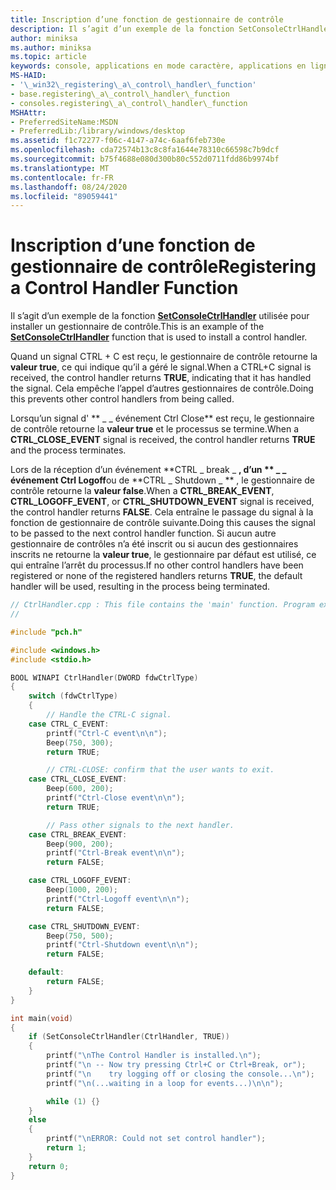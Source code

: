 ```yaml
---
title: Inscription d’une fonction de gestionnaire de contrôle
description: Il s’agit d’un exemple de la fonction SetConsoleCtrlHandler utilisée pour installer un gestionnaire de contrôle.
author: miniksa
ms.author: miniksa
ms.topic: article
keywords: console, applications en mode caractère, applications en ligne de commande, applications Terminal Server, API de console
MS-HAID:
- '\_win32\_registering\_a\_control\_handler\_function'
- base.registering\_a\_control\_handler\_function
- consoles.registering\_a\_control\_handler\_function
MSHAttr:
- PreferredSiteName:MSDN
- PreferredLib:/library/windows/desktop
ms.assetid: f1c72277-f06c-4147-a74c-6aaf6feb730e
ms.openlocfilehash: cda72574b13c8c8fa1644e78310c66598c7b9dcf
ms.sourcegitcommit: b75f4688e080d300b80c552d0711fdd86b9974bf
ms.translationtype: MT
ms.contentlocale: fr-FR
ms.lasthandoff: 08/24/2020
ms.locfileid: "89059441"
---
```

# <a name="registering-a-control-handler-function"></a><span data-ttu-id="4ba3d-104">Inscription d’une fonction de gestionnaire de contrôle</span><span class="sxs-lookup"><span data-stu-id="4ba3d-104">Registering a Control Handler Function</span></span>


<span data-ttu-id="4ba3d-105">Il s’agit d’un exemple de la fonction [**SetConsoleCtrlHandler**](setconsolectrlhandler.md) utilisée pour installer un gestionnaire de contrôle.</span><span class="sxs-lookup"><span data-stu-id="4ba3d-105">This is an example of the [**SetConsoleCtrlHandler**](setconsolectrlhandler.md) function that is used to install a control handler.</span></span>

<span data-ttu-id="4ba3d-106">Quand un signal CTRL + C est reçu, le gestionnaire de contrôle retourne la **valeur true**, ce qui indique qu’il a géré le signal.</span><span class="sxs-lookup"><span data-stu-id="4ba3d-106">When a CTRL+C signal is received, the control handler returns **TRUE**, indicating that it has handled the signal.</span></span> <span data-ttu-id="4ba3d-107">Cela empêche l’appel d’autres gestionnaires de contrôle.</span><span class="sxs-lookup"><span data-stu-id="4ba3d-107">Doing this prevents other control handlers from being called.</span></span>

<span data-ttu-id="4ba3d-108">Lorsqu’un signal d' \*\* \_ \_ événement Ctrl Close\*\* est reçu, le gestionnaire de contrôle retourne la **valeur true** et le processus se termine.</span><span class="sxs-lookup"><span data-stu-id="4ba3d-108">When a **CTRL\_CLOSE\_EVENT** signal is received, the control handler returns **TRUE** and the process terminates.</span></span>

<span data-ttu-id="4ba3d-109">Lors de la réception d’un événement \*\*CTRL \_ break \_ **, d’un \*\* \_ \_ événement Ctrl Logoff**ou de \*\*CTRL \_ Shutdown \_ \*\* , le gestionnaire de contrôle retourne la **valeur false**.</span><span class="sxs-lookup"><span data-stu-id="4ba3d-109">When a **CTRL\_BREAK\_EVENT**, **CTRL\_LOGOFF\_EVENT**, or **CTRL\_SHUTDOWN\_EVENT** signal is received, the control handler returns **FALSE**.</span></span> <span data-ttu-id="4ba3d-110">Cela entraîne le passage du signal à la fonction de gestionnaire de contrôle suivante.</span><span class="sxs-lookup"><span data-stu-id="4ba3d-110">Doing this causes the signal to be passed to the next control handler function.</span></span> <span data-ttu-id="4ba3d-111">Si aucun autre gestionnaire de contrôles n’a été inscrit ou si aucun des gestionnaires inscrits ne retourne la **valeur true**, le gestionnaire par défaut est utilisé, ce qui entraîne l’arrêt du processus.</span><span class="sxs-lookup"><span data-stu-id="4ba3d-111">If no other control handlers have been registered or none of the registered handlers returns **TRUE**, the default handler will be used, resulting in the process being terminated.</span></span>

```C
// CtrlHandler.cpp : This file contains the 'main' function. Program execution begins and ends there.
//

#include "pch.h"

#include <windows.h> 
#include <stdio.h> 

BOOL WINAPI CtrlHandler(DWORD fdwCtrlType)
{
    switch (fdwCtrlType)
    {
        // Handle the CTRL-C signal. 
    case CTRL_C_EVENT:
        printf("Ctrl-C event\n\n");
        Beep(750, 300);
        return TRUE;

        // CTRL-CLOSE: confirm that the user wants to exit. 
    case CTRL_CLOSE_EVENT:
        Beep(600, 200);
        printf("Ctrl-Close event\n\n");
        return TRUE;

        // Pass other signals to the next handler. 
    case CTRL_BREAK_EVENT:
        Beep(900, 200);
        printf("Ctrl-Break event\n\n");
        return FALSE;

    case CTRL_LOGOFF_EVENT:
        Beep(1000, 200);
        printf("Ctrl-Logoff event\n\n");
        return FALSE;

    case CTRL_SHUTDOWN_EVENT:
        Beep(750, 500);
        printf("Ctrl-Shutdown event\n\n");
        return FALSE;

    default:
        return FALSE;
    }
}

int main(void)
{
    if (SetConsoleCtrlHandler(CtrlHandler, TRUE))
    {
        printf("\nThe Control Handler is installed.\n");
        printf("\n -- Now try pressing Ctrl+C or Ctrl+Break, or");
        printf("\n    try logging off or closing the console...\n");
        printf("\n(...waiting in a loop for events...)\n\n");

        while (1) {}
    }
    else
    {
        printf("\nERROR: Could not set control handler");
        return 1;
    }
    return 0;
}
```

 

 




